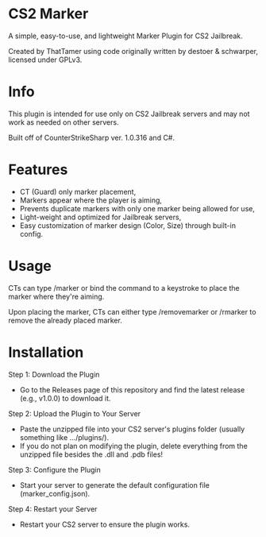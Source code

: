 # CS2 Marker
A simple, easy-to-use, and lightweight Marker Plugin for CS2 Jailbreak.

Created by ThatTamer using code originally written by destoer & schwarper, licensed under GPLv3.

# Info
This plugin is intended for use only on CS2 Jailbreak servers and may not work as needed on other servers.

Built off of CounterStrikeSharp ver. 1.0.316 and C#.

# Features
* CT (Guard) only marker placement,
* Markers appear where the player is aiming,
* Prevents duplicate markers with only one marker being allowed for use,
* Light-weight and optimized for Jailbreak servers,
* Easy customization of marker design (Color, Size) through built-in config.

# Usage
CTs can type /marker or bind the command to a keystroke to place the marker where they're aiming.

Upon placing the marker, CTs can either type /removemarker or /rmarker to remove the already placed marker.

# Installation
Step 1: Download the Plugin

* Go to the Releases page of this repository and find the latest release (e.g., v1.0.0) to download it.



Step 2: Upload the Plugin to Your Server

* Paste the unzipped file into your CS2 server's plugins folder (usually something like .../plugins/).
* If you do not plan on modifying the plugin, delete everything from the unzipped file besides the .dll and .pdb files!



Step 3: Configure the Plugin

* Start your server to generate the default configuration file (marker_config.json).



Step 4: Restart your Server

* Restart your CS2 server to ensure the plugin works.
